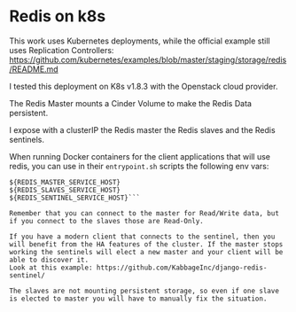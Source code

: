 # Redis on k8s

This work uses Kubernetes deployments, while the official example still uses Replication Controllers: https://github.com/kubernetes/examples/blob/master/staging/storage/redis/README.md

I tested this deployment on K8s v1.8.3 with the Openstack cloud provider.

The Redis Master mounts a Cinder Volume to make the Redis Data persistent.

I expose with a clusterIP the Redis master the Redis slaves and the Redis sentinels.

When running Docker containers for the client applications that will use redis, you can use in their `entrypoint.sh` scripts the following env vars:

```
${REDIS_MASTER_SERVICE_HOST}
${REDIS_SLAVES_SERVICE_HOST}
${REDIS_SENTINEL_SERVICE_HOST}```

Remember that you can connect to the master for Read/Write data, but if you connect to the slaves those are Read-Only.

If you have a modern client that connects to the sentinel, then you will benefit from the HA features of the cluster. If the master stops working the sentinels will elect a new master and your client will be able to discover it.
Look at this example: https://github.com/KabbageInc/django-redis-sentinel/

The slaves are not mounting persistent storage, so even if one slave is elected to master you will have to manually fix the situation.
